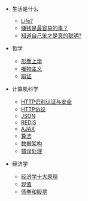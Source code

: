 * 生活是什么
  * [Life?](Life/生活是什么.md)
  * [赚钱是最容易的事？](Life/钱是最容易的事.md)
  * [知道自己笨才是真的聪明?](Life/道自己笨才是真的聪明.md)

* 哲学
  * [形而上学](Life/形而上学.md)
  * [唯物主义](Life/唯物主义.md)
  * [辩证](Life/辩证.md)

* 计算机科学
  * [HTTP识别认证与安全](TO/HTTP识别认证与安全.md)
  * [HTTP协议](TO/HTTP协议.md)
  * [JSON](TO/JSON.md)
  * [REDIS](TO/REDIS.md)
  * [AJAX](TO/AJAX.md)
  * [算法](TO/算法.md)
  * [数据架构](TO/数据架构.md)
  * [错误处理](TO/错误处理.md)

* 经济学
  * [经济学十大原理](EO/经济学十大原理.md)
  * [现值](EO/现值.md)
  * [债券和股票](EO/债券和股票.md)
